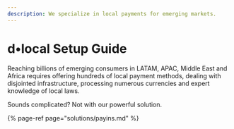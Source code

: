 ```yaml
---
description: We specialize in local payments for emerging markets.
---
```


# d•local Setup Guide

Reaching billions of emerging consumers in LATAM, APAC, Middle East and Africa requires offering hundreds of local payment methods, dealing with disjointed infrastructure, processing numerous currencies and expert knowledge of local laws. 

Sounds complicated? Not with our powerful solution.

{% page-ref page="solutions/payins.md" %}

